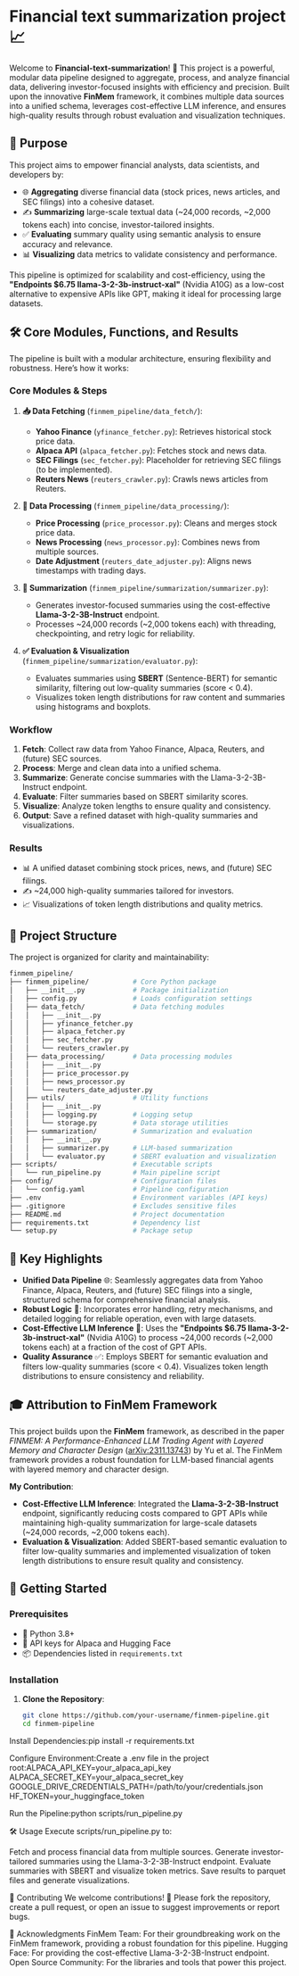 # Financial text summarization project 📈

Welcome to **Financial-text-summarization**! 🚀 This project is a powerful, modular data pipeline designed to aggregate, process, and analyze financial data, delivering investor-focused insights with efficiency and precision. Built upon the innovative **FinMem** framework, it combines multiple data sources into a unified schema, leverages cost-effective LLM inference, and ensures high-quality results through robust evaluation and visualization techniques.

## 🎯 Purpose

This project aims to empower financial analysts, data scientists, and developers by:
- 🌐 **Aggregating** diverse financial data (stock prices, news articles, and SEC filings) into a cohesive dataset.
- ✍️ **Summarizing** large-scale textual data (~24,000 records, ~2,000 tokens each) into concise, investor-tailored insights.
- ✅ **Evaluating** summary quality using semantic analysis to ensure accuracy and relevance.
- 📊 **Visualizing** data metrics to validate consistency and performance.

This pipeline is optimized for scalability and cost-efficiency, using the **"Endpoints $6.75 llama-3-2-3b-instruct-xal"** (Nvidia A10G) as a low-cost alternative to expensive APIs like GPT, making it ideal for processing large datasets.

## 🛠️ Core Modules, Functions, and Results

The pipeline is built with a modular architecture, ensuring flexibility and robustness. Here’s how it works:

### Core Modules & Steps
1. **📥 Data Fetching** (`finmem_pipeline/data_fetch/`):
   - **Yahoo Finance** (`yfinance_fetcher.py`): Retrieves historical stock price data.
   - **Alpaca API** (`alpaca_fetcher.py`): Fetches stock and news data.
   - **SEC Filings** (`sec_fetcher.py`): Placeholder for retrieving SEC filings (to be implemented).
   - **Reuters News** (`reuters_crawler.py`): Crawls news articles from Reuters.

2. **🔄 Data Processing** (`finmem_pipeline/data_processing/`):
   - **Price Processing** (`price_processor.py`): Cleans and merges stock price data.
   - **News Processing** (`news_processor.py`): Combines news from multiple sources.
   - **Date Adjustment** (`reuters_date_adjuster.py`): Aligns news timestamps with trading days.

3. **📝 Summarization** (`finmem_pipeline/summarization/summarizer.py`):
   - Generates investor-focused summaries using the cost-effective **Llama-3-2-3B-Instruct** endpoint.
   - Processes ~24,000 records (~2,000 tokens each) with threading, checkpointing, and retry logic for reliability.

4. **✅ Evaluation & Visualization** (`finmem_pipeline/summarization/evaluator.py`):
   - Evaluates summaries using **SBERT** (Sentence-BERT) for semantic similarity, filtering out low-quality summaries (score < 0.4).
   - Visualizes token length distributions for raw content and summaries using histograms and boxplots.

### Workflow
1. **Fetch**: Collect raw data from Yahoo Finance, Alpaca, Reuters, and (future) SEC sources.
2. **Process**: Merge and clean data into a unified schema.
3. **Summarize**: Generate concise summaries with the Llama-3-2-3B-Instruct endpoint.
4. **Evaluate**: Filter summaries based on SBERT similarity scores.
5. **Visualize**: Analyze token lengths to ensure quality and consistency.
6. **Output**: Save a refined dataset with high-quality summaries and visualizations.

### Results
- 📊 A unified dataset combining stock prices, news, and (future) SEC filings.
- ✍️ ~24,000 high-quality summaries tailored for investors.
- 📈 Visualizations of token length distributions and quality metrics.

## 📂 Project Structure

The project is organized for clarity and maintainability:
```bash
finmem_pipeline/
├── finmem_pipeline/           # Core Python package
│   ├── __init__.py            # Package initialization
│   ├── config.py              # Loads configuration settings
│   ├── data_fetch/            # Data fetching modules
│   │   ├── __init__.py
│   │   ├── yfinance_fetcher.py
│   │   ├── alpaca_fetcher.py
│   │   ├── sec_fetcher.py
│   │   └── reuters_crawler.py
│   ├── data_processing/       # Data processing modules
│   │   ├── __init__.py
│   │   ├── price_processor.py
│   │   ├── news_processor.py
│   │   └── reuters_date_adjuster.py
│   ├── utils/                 # Utility functions
│   │   ├── __init__.py
│   │   ├── logging.py         # Logging setup
│   │   └── storage.py         # Data storage utilities
│   ├── summarization/         # Summarization and evaluation
│   │   ├── __init__.py
│   │   ├── summarizer.py      # LLM-based summarization
│   │   └── evaluator.py       # SBERT evaluation and visualization
├── scripts/                   # Executable scripts
│   └── run_pipeline.py        # Main pipeline script
├── config/                    # Configuration files
│   └── config.yaml            # Pipeline configuration
├── .env                       # Environment variables (API keys)
├── .gitignore                 # Excludes sensitive files
├── README.md                  # Project documentation
├── requirements.txt           # Dependency list
└── setup.py                   # Package setup
```
## 🌟 Key Highlights

- **Unified Data Pipeline** 🌐: Seamlessly aggregates data from Yahoo Finance, Alpaca, Reuters, and (future) SEC filings into a single, structured schema for comprehensive financial analysis.
- **Robust Logic** 🔧: Incorporates error handling, retry mechanisms, and detailed logging for reliable operation, even with large datasets.
- **Cost-Effective LLM Inference** 💸: Uses the **"Endpoints $6.75 llama-3-2-3b-instruct-xal"** (Nvidia A10G) to process ~24,000 records (~2,000 tokens each) at a fraction of the cost of GPT APIs.
- **Quality Assurance** ✅: Employs SBERT for semantic evaluation and filters low-quality summaries (score < 0.4). Visualizes token length distributions to ensure consistency and reliability.

## 🎓 Attribution to FinMem Framework

This project builds upon the **FinMem** framework, as described in the paper *FINMEM: A Performance-Enhanced LLM Trading Agent with Layered Memory and Character Design* ([arXiv:2311.13743](https://arxiv.org/abs/2311.13743)) by Yu et al. The FinMem framework provides a robust foundation for LLM-based financial agents with layered memory and character design.

**My Contribution**:
- **Cost-Effective LLM Inference**: Integrated the **Llama-3-2-3B-Instruct** endpoint, significantly reducing costs compared to GPT APIs while maintaining high-quality summarization for large-scale datasets (~24,000 records, ~2,000 tokens each).
- **Evaluation & Visualization**: Added SBERT-based semantic evaluation to filter low-quality summaries and implemented visualization of token length distributions to ensure result quality and consistency.

## 🚀 Getting Started

### Prerequisites
- 🐍 Python 3.8+
- 🔑 API keys for Alpaca and Hugging Face
- 📦 Dependencies listed in `requirements.txt`

### Installation
1. **Clone the Repository**:
   ```bash
   git clone https://github.com/your-username/finmem-pipeline.git
   cd finmem-pipeline


Install Dependencies:pip install -r requirements.txt


Configure Environment:Create a .env file in the project root:ALPACA_API_KEY=your_alpaca_api_key
ALPACA_SECRET_KEY=your_alpaca_secret_key
GOOGLE_DRIVE_CREDENTIALS_PATH=/path/to/your/credentials.json
HF_TOKEN=your_huggingface_token


Run the Pipeline:python scripts/run_pipeline.py



🛠️ Usage
Execute scripts/run_pipeline.py to:

Fetch and process financial data from multiple sources.
Generate investor-tailored summaries using the Llama-3-2-3B-Instruct endpoint.
Evaluate summaries with SBERT and visualize token metrics.
Save results to parquet files and generate visualizations.

🤝 Contributing
We welcome contributions! 🌟 Please fork the repository, create a pull request, or open an issue to suggest improvements or report bugs.

🙏 Acknowledgments
FinMem Team: For their groundbreaking work on the FinMem framework, providing a robust foundation for this pipeline.
Hugging Face: For providing the cost-effective Llama-3-2-3B-Instruct endpoint.
Open Source Community: For the libraries and tools that power this project.
